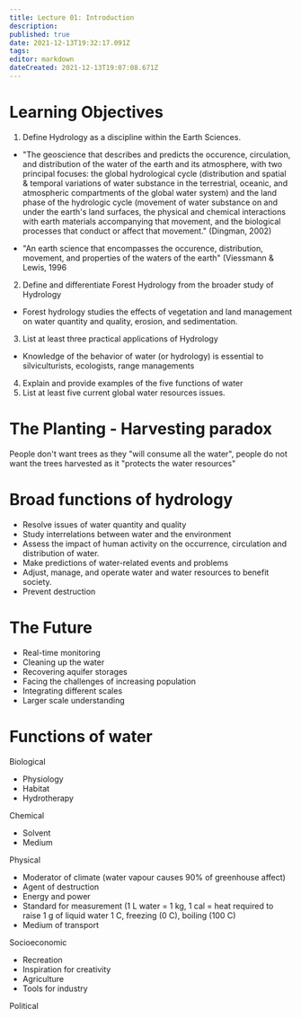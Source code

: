 ```yaml
---
title: Lecture 01: Introduction
description: 
published: true
date: 2021-12-13T19:32:17.091Z
tags: 
editor: markdown
dateCreated: 2021-12-13T19:07:08.671Z
---
```


# Learning Objectives
1. Define Hydrology as a discipline within the Earth Sciences.
- "The geoscience that describes and predicts the occurence, circulation, and distribution of the water of the earth and its atmosphere, with two principal focuses: the global hydrological cycle (distribution and spatial & temporal variations of water substance in the terrestrial, oceanic, and atmospheric compartments of the global water system) and the land phase of the hydrologic cycle (movement of water substance on and under the earth's land surfaces, the physical and chemical interactions with earth materials accompanying that movement, and the biological processes that conduct or affect that movement." (Dingman, 2002)

- "An earth science that encompasses the occurence, distribution, movement, and properties of the waters of the earth" (Viessmann & Lewis, 1996

2. Define and differentiate Forest Hydrology from the broader study of Hydrology
- Forest hydrology studies the effects of vegetation and land management on water quantity and quality, erosion, and sedimentation.
3. List at least three practical applications of Hydrology
- Knowledge of the behavior of water (or hydrology) is essential to silviculturists, ecologists, range managements 
4. Explain and provide examples of the five functions of water
5. List at least five current global water resources issues.


# The Planting - Harvesting paradox
People don't want trees as they "will consume all the water", people do not want the trees harvested as it "protects the water resources"

# Broad functions of hydrology
* Resolve issues of water quantity and quality
* Study interrelations between water and the environment
* Assess the impact of human activity on the occurrence, circulation and distribution of water.
* Make predictions of water-related events and problems
* Adjust, manage, and operate water and water resources to benefit society.
* Prevent destruction

# The Future
* Real-time monitoring
* Cleaning up the water
* Recovering aquifer storages
* Facing the challenges of increasing population
* Integrating different scales
* Larger scale understanding

# Functions of water
Biological
* Physiology
* Habitat
* Hydrotherapy

Chemical
* Solvent
* Medium

 Physical
 * Moderator of climate (water vapour causes 90% of greenhouse affect)
 * Agent of destruction
 * Energy and power
 * Standard for measurement (1 L water = 1 kg, 1 cal = heat required to raise 1 g of liquid water 1 C, freezing (0 C), boiling (100 C)
 * Medium of transport
 
 Socioeconomic
 * Recreation
 * Inspiration for creativity
 * Agriculture
 * Tools for industry
 
 Political
